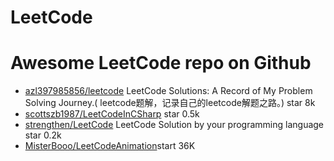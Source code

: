 # LeetCode
# Awesome LeetCode repo on Github
- [azl397985856/leetcode](https://github.com/azl397985856/leetcode) LeetCode Solutions: A Record of My Problem Solving Journey.( leetcode题解，记录自己的leetcode解题之路。) star 8k
- [scottszb1987/LeetCodeInCSharp](https://github.com/scottszb1987/LeetCodeInCSharp) star 0.5k
- [strengthen/LeetCode](https://github.com/strengthen/LeetCode) LeetCode Solution by your programming language star 0.2k
- [MisterBooo/LeetCodeAnimation](https://github.com/MisterBooo/LeetCodeAnimation)start 36K